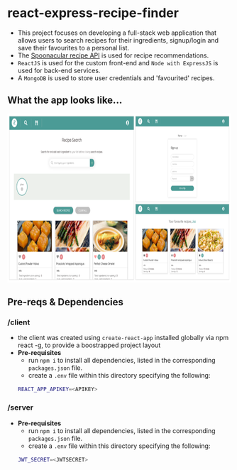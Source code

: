 # react-express-recipe-finder

- This project focuses on developing a full-stack web application that allows users to search recipes for their ingredients, signup/login and save their favourites to a personal list.
- The [Spoonacular recipe API](https://rapidapi.com/spoonacular/api/recipe-food-nutrition/details) is used for recipe recommendations.
- `ReactJS` is used for the custom front-end and `Node with ExpressJS` is used for back-end services.
- A `MongoDB` is used to store user credentials and 'favourited' recipes.

## What the app looks like...
<p align="center">
<img src="./app_screenshot.png" width="800" height="380" />
</p>

## Pre-reqs & Dependencies

### /client

- the client was created using `create-react-app` installed globally via npm react -g, to provide a boostrapped project layout
- **Pre-requisites**
  - run `npm i` to install all dependencies, listed in the corresponding `packages.json` file.
  - create a `.env` file within this directory specifying the following:
  ``` bash
  REACT_APP_APIKEY=<APIKEY>
  ```

### /server
- **Pre-requisites**
  - run `npm i` to install all dependencies, listed in the corresponding `packages.json` file.
  - create a `.env` file within this directory specifying the following:
  ``` bash
  JWT_SECRET=<JWTSECRET>
  ```
